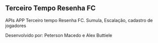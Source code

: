 ## Terceiro Tempo Resenha FC

APIs APP Terceiro tempo Resenha FC. Sumula, Escalação, cadastro de jogadores

Desenvolvido por: Peterson Macedo e Alex Buttiele
